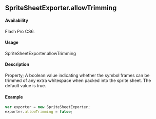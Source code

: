## SpriteSheetExporter.allowTrimming

#### Availability

Flash Pro CS6.

#### Usage

SpriteSheetExporter.allowTrimming

#### Description

Property; A boolean value indicating whether the symbol frames can be trimmed of any extra whitespace when packed into the sprite sheet. The default value is true.

#### Example

```javascript
var exporter = new SpriteSheetExporter;
exporter.allowTrimming = false;
```
